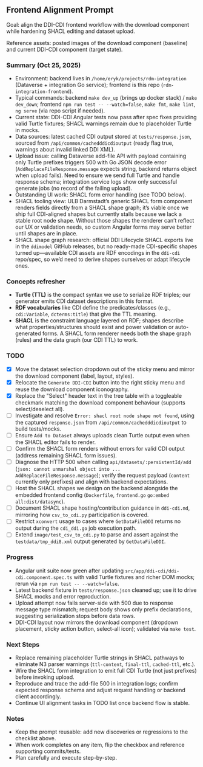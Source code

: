## Frontend Alignment Prompt

Goal: align the DDI-CDI frontend workflow with the download component while hardening SHACL editing and dataset upload.

Reference assets: posted images of the download component (baseline) and current DDI-CDI component (target state).

### Summary (Oct 25, 2025)
- Environment: backend lives in `/home/eryk/projects/rdm-integration` (Dataverse + integration Go service); frontend is this repo (`rdm-integration-frontend`).
- Typical commands: backend `make dev_up` (brings up docker stack) / `make dev_down`; frontend `npm run test -- --watch=false`, `make fmt`, `make lint`, `ng serve` (via repo script if needed).
- Current state: DDI-CDI Angular tests now pass after spec fixes providing valid Turtle fixtures; SHACL warnings remain due to placeholder Turtle in mocks.
- Data sources: latest cached CDI output stored at `tests/response.json`, sourced from `/api/common/cachedddicdioutput` (ready flag true, warnings about invalid linked DDI XML).
- Upload issue: calling Dataverse add-file API with payload containing only Turtle prefixes triggers 500 with Go JSON decode error (`AddReplaceFileResponse.message` expects string, backend returns object when upload fails). Need to ensure we send full Turtle and handle response schema; integration service logs show only successful generate jobs (no record of the failing upload).
- Outstanding UI work: SHACL form error handling (see TODO below).
- SHACL tooling view: ULB Darmstadt’s generic SHACL form component renders fields directly from a SHACL shape graph; it’s viable once we ship full CDI-aligned shapes but currently stalls because we lack a stable root node shape. Without those shapes the renderer can’t reflect our UX or validation needs, so custom Angular forms may serve better until shapes are in place.
- SHACL shape graph research: official DDI Lifecycle SHACL exports live in the `ddimodel` GitHub releases, but no ready-made CDI-specific shapes turned up—available CDI assets are RDF encodings in the `ddi-cdi` repo/spec, so we’d need to derive shapes ourselves or adapt lifecycle ones.

### Concepts refresher
- **Turtle (TTL)** is the compact syntax we use to serialize RDF triples; our generator emits CDI dataset descriptions in this format.
- **RDF vocabularies** like CDI define the predicates/classes (e.g., `cdi:Variable`, `dcterms:title`) that give the TTL meaning.
- **SHACL** is the constraint language layered on RDF; shapes describe what properties/structures should exist and power validation or auto-generated forms. A SHACL form renderer needs both the shape graph (rules) and the data graph (our CDI TTL) to work.

### TODO
- [x] Move the dataset selection dropdown out of the sticky menu and mirror the download component (label, layout, styles).
- [x] Relocate the `Generate DDI-CDI` button into the right sticky menu and reuse the download component iconography.
- [x] Replace the "Select" header text in the tree table with a toggleable checkmark matching the download component behaviour (supports select/deselect all).
- [ ] Investigate and resolve `Error: shacl root node shape not found`, using the captured `response.json` from `/api/common/cachedddicdioutput` to build tests/mocks.
- [ ] Ensure `Add to Dataset` always uploads clean Turtle output even when the SHACL editor fails to render.
- [ ] Confirm the SHACL form renders without errors for valid CDI output (address remaining SHACL form issues).
- [ ] Diagnose the HTTP 500 when calling `api/datasets/:persistentId/add` (`json: cannot unmarshal object into ... AddReplaceFileResponse.message`); verify the request payload (`content` currently only prefixes) and align with backend expectations.
- [ ] Host the SHACL shapes we design on the backend alongside the embedded frontend config (`Dockerfile`, `frontend.go` `go:embed all:dist/datasync`).
- [ ] Document SHACL shape hosting/contribution guidance in `ddi-cdi.md`, mirroring how `csv_to_cdi.py` participation is covered.
- [ ] Restrict `xconvert` usage to cases where `GetDataFileDDI` returns no output during the `cdi_ddi.go` job execution path.
- [ ] Extend `image/test_csv_to_cdi.py` to parse and assert against the `testdata/tmp_ddi8.xml` output generated by `GetDataFileDDI`.

### Progress
- Angular unit suite now green after updating `src/app/ddi-cdi/ddi-cdi.component.spec.ts` with valid Turtle fixtures and richer DOM mocks; rerun via `npm run test -- --watch=false`.
- Latest backend fixture in `tests/response.json` cleaned up; use it to drive SHACL mocks and error reproduction.
- Upload attempt now fails server-side with 500 due to response message type mismatch; request body shows only prefix declarations, suggesting serialization stops before data rows.
- DDI-CDI layout now mirrors the download component (dropdown placement, sticky action button, select-all icon); validated via `make test`.

### Next Steps
- Replace remaining placeholder Turtle strings in SHACL pathways to eliminate N3 parser warnings (`ttl-content`, `final-ttl`, `cached-ttl`, etc.).
- Wire the SHACL form integration to emit full CDI Turtle (not just prefixes) before invoking upload.
- Reproduce and trace the add-file 500 in integration logs; confirm expected response schema and adjust request handling or backend client accordingly.
- Continue UI alignment tasks in TODO list once backend flow is stable.
### Notes
- Keep the prompt reusable: add new discoveries or regressions to the checklist above.
- When work completes on any item, flip the checkbox and reference supporting commits/tests.
- Plan carefully and execute step-by-step.
